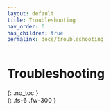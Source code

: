 ```yaml
---
layout: default
title: Troubleshooting
nav_order: 6
has_children: true
permalink: docs/troubleshooting
---
```


# Troubleshooting
{: .no_toc }
 <br> 
{: .fs-6 .fw-300 }
